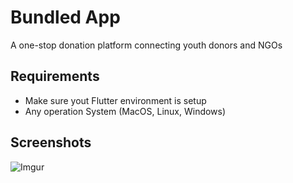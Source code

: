 # Bundled App

A one-stop donation platform connecting youth donors and NGOs

## Requirements

- Make sure yout Flutter environment is setup
- Any operation System (MacOS, Linux, Windows)

## Screenshots
![Imgur](https://i.imgur.com/dHNTTId.png)
